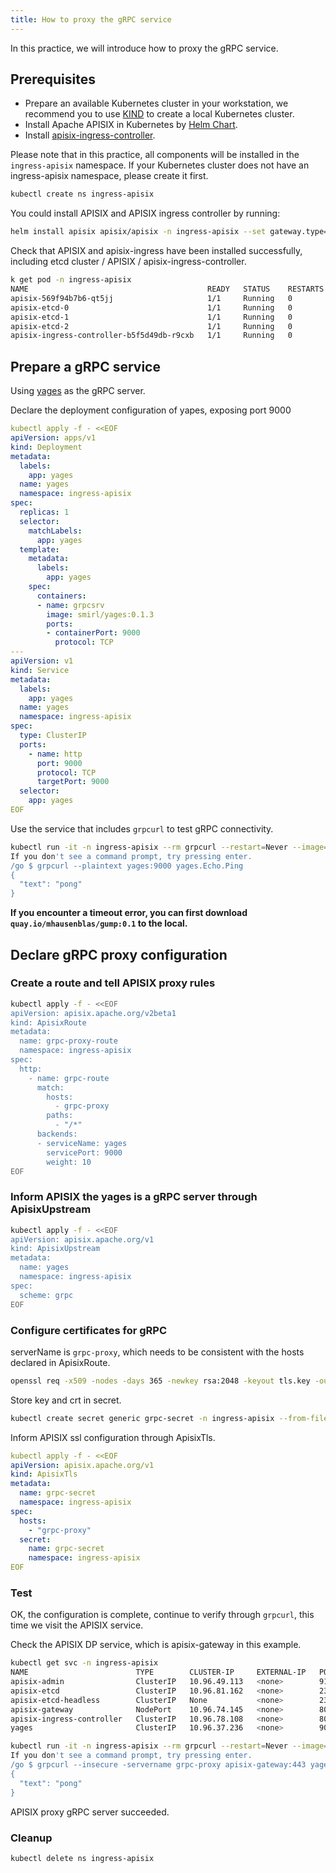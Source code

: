 ```yaml
---
title: How to proxy the gRPC service
---
```


<!--
#
# Licensed to the Apache Software Foundation (ASF) under one or more
# contributor license agreements.  See the NOTICE file distributed with
# this work for additional information regarding copyright ownership.
# The ASF licenses this file to You under the Apache License, Version 2.0
# (the "License"); you may not use this file except in compliance with
# the License.  You may obtain a copy of the License at
#
#     http://www.apache.org/licenses/LICENSE-2.0
#
# Unless required by applicable law or agreed to in writing, software
# distributed under the License is distributed on an "AS IS" BASIS,
# WITHOUT WARRANTIES OR CONDITIONS OF ANY KIND, either express or implied.
# See the License for the specific language governing permissions and
# limitations under the License.
#
-->

In this practice, we will introduce how to proxy the gRPC service.

## Prerequisites

* Prepare an available Kubernetes cluster in your workstation, we recommend you to use [KIND](https://kind.sigs.k8s.io/docs/user/quick-start/) to create a local Kubernetes cluster.
* Install Apache APISIX in Kubernetes by [Helm Chart](https://github.com/apache/apisix-helm-chart).
* Install [apisix-ingress-controller](https://github.com/apache/apisix-ingress-controller/blob/master/install.md).

Please note that in this practice, all components will be installed in the `ingress-apisix` namespace. If your Kubernetes cluster does not have an ingress-apisix namespace, please create it first.

```bash
kubectl create ns ingress-apisix
```

You could install APISIX and APISIX ingress controller by running:

```bash
helm install apisix apisix/apisix -n ingress-apisix --set gateway.type=NodePort --set ingress-controller.enabled=true --set gateway.tls.enabled=true
```

Check that APISIX and apisix-ingress have been installed successfully, including etcd cluster / APISIX / apisix-ingress-controller.

```bash
k get pod -n ingress-apisix
NAME                                        READY   STATUS    RESTARTS   AGE
apisix-569f94b7b6-qt5jj                     1/1     Running   0          101m
apisix-etcd-0                               1/1     Running   0          101m
apisix-etcd-1                               1/1     Running   0          101m
apisix-etcd-2                               1/1     Running   0          101m
apisix-ingress-controller-b5f5d49db-r9cxb   1/1     Running   0          101m
```

## Prepare a gRPC service

Using [yages](https://github.com/mhausenblas/yages) as the gRPC server.

Declare the deployment configuration of yapes, exposing port 9000

```yaml
kubectl apply -f - <<EOF
apiVersion: apps/v1
kind: Deployment
metadata:
  labels:
    app: yages
  name: yages
  namespace: ingress-apisix
spec:
  replicas: 1
  selector:
    matchLabels:
      app: yages
  template:
    metadata:
      labels:
        app: yages
    spec:
      containers:
      - name: grpcsrv
        image: smirl/yages:0.1.3
        ports:
        - containerPort: 9000
          protocol: TCP
---
apiVersion: v1
kind: Service
metadata:
  labels:
    app: yages
  name: yages
  namespace: ingress-apisix
spec:
  type: ClusterIP
  ports:
    - name: http
      port: 9000
      protocol: TCP
      targetPort: 9000
  selector:
    app: yages
EOF
```

Use the service that includes `grpcurl` to test gRPC connectivity.

```bash
kubectl run -it -n ingress-apisix --rm grpcurl --restart=Never --image=quay.io/mhausenblas/gump:0.1 -- sh
If you don't see a command prompt, try pressing enter.
/go $ grpcurl --plaintext yages:9000 yages.Echo.Ping
{
  "text": "pong"
}
```

**If you encounter a timeout error, you can first download `quay.io/mhausenblas/gump:0.1` to the local.**

## Declare gRPC proxy configuration

### Create a route and tell APISIX proxy rules

```bash
kubectl apply -f - <<EOF
apiVersion: apisix.apache.org/v2beta1
kind: ApisixRoute
metadata:
  name: grpc-proxy-route
  namespace: ingress-apisix
spec:
  http:
    - name: grpc-route
      match:
        hosts:
          - grpc-proxy
        paths:
          - "/*"
      backends:
      - serviceName: yages
        servicePort: 9000
        weight: 10
EOF
```

### Inform APISIX the yages is a gRPC server through ApisixUpstream

```bash
kubectl apply -f - <<EOF
apiVersion: apisix.apache.org/v1
kind: ApisixUpstream
metadata:
  name: yages
  namespace: ingress-apisix
spec:
  scheme: grpc
EOF
```

### Configure certificates for gRPC

serverName is `grpc-proxy`, which needs to be consistent with the hosts declared in ApisixRoute.

```bash
openssl req -x509 -nodes -days 365 -newkey rsa:2048 -keyout tls.key -out tls.crt -subj "/CN=grpc-proxy/O=grpc-proxy"
```

Store key and crt in secret.

```bash
kubectl create secret generic grpc-secret -n ingress-apisix --from-file=cert=tls.crt --from-file=key=tls.key
```

Inform APISIX ssl configuration through ApisixTls.

```yaml
kubectl apply -f - <<EOF
apiVersion: apisix.apache.org/v1
kind: ApisixTls
metadata:
  name: grpc-secret
  namespace: ingress-apisix
spec:
  hosts:
    - "grpc-proxy"
  secret:
    name: grpc-secret
    namespace: ingress-apisix
EOF
```

### Test

OK, the configuration is complete, continue to verify through `grpcurl`, this time we visit the APISIX service.

Check the APISIX DP service, which is apisix-gateway in this example.

```bash
kubectl get svc -n ingress-apisix
NAME                        TYPE        CLUSTER-IP     EXTERNAL-IP   PORT(S)                      AGE
apisix-admin                ClusterIP   10.96.49.113   <none>        9180/TCP                     98m
apisix-etcd                 ClusterIP   10.96.81.162   <none>        2379/TCP,2380/TCP            98m
apisix-etcd-headless        ClusterIP   None           <none>        2379/TCP,2380/TCP            98m
apisix-gateway              NodePort    10.96.74.145   <none>        80:32600/TCP,443:32103/TCP   98m
apisix-ingress-controller   ClusterIP   10.96.78.108   <none>        80/TCP                       98m
yages                       ClusterIP   10.96.37.236   <none>        9000/TCP                     94m
```

```bash
kubectl run -it -n ingress-apisix --rm grpcurl --restart=Never --image=quay.io/mhausenblas/gump:0.1 -- sh
If you don't see a command prompt, try pressing enter.
/go $ grpcurl --insecure -servername grpc-proxy apisix-gateway:443 yages.Echo.Ping
{
  "text": "pong"
}
```

APISIX proxy gRPC server succeeded.

### Cleanup

```bash
kubectl delete ns ingress-apisix
```
